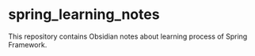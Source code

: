 # spring_learning_notes
This repository contains Obsidian notes about learning process of Spring Framework.

